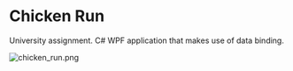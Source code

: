 # Chicken Run #

University assignment. C# WPF application that makes use of data binding.

![chicken_run.png](https://bitbucket.org/repo/8XKMk9/images/2786525342-chicken_run.png)